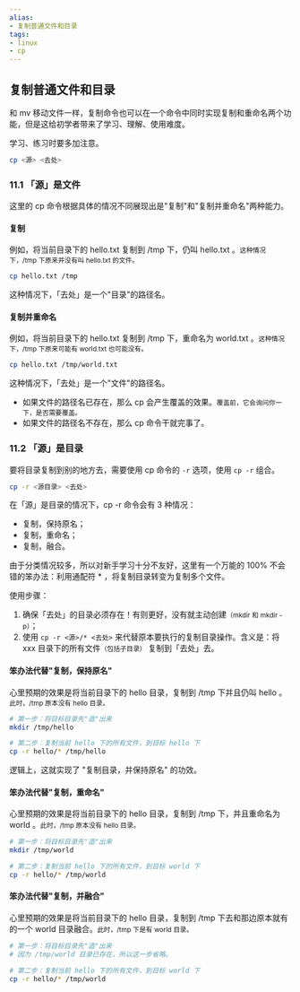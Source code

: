 ```yaml
---
alias: 
- 复制普通文件和目录
tags: 
- linux 
- cp
---
```


## 复制普通文件和目录

和 mv 移动文件一样，复制命令也可以在一个命令中同时实现复制和重命名两个功能，但是这给初学者带来了学习、理解、使用难度。

学习、练习时要多加注意。

```bash
cp <源> <去处>
```

### 11.1 「源」是文件

这里的 cp 命令根据具体的情况不同展现出是"复制"和"复制并重命名"两种能力。

#### 复制

例如，将当前目录下的 hello.txt 复制到 /tmp 下，仍叫 hello.txt 。<small>这种情况下，/tmp 下原来并没有叫 hello.txt 的文件。</small>

```bash
cp hello.txt /tmp
```

这种情况下，「去处」是一个"目录"的路径名。

#### 复制并重命名

例如，将当前目录下的 hello.txt 复制到 /tmp 下，重命名为 world.txt 。<small>这种情况下，/tmp 下原来可能有 world.txt 也可能没有。</small>

```bash
cp hello.txt /tmp/world.txt
```

这种情况下，「去处」是一个"文件"的路径名。

- 如果文件的路径名已存在，那么 cp 会产生覆盖的效果。<small>覆盖前，它会询问你一下，是否需要覆盖。</small>
- 如果文件的路径名不存在，那么 cp 命令干就完事了。


### 11.2 「源」是目录

要将目录复制到别的地方去，需要使用 cp 命令的 `-r` 选项，使用 `cp -r` 组合。

```bash
cp -r <源目录> <去处>
```

在「源」是目录的情况下，cp -r 命令会有 3 种情况：

- 复制，保持原名；
- 复制，重命名；
- 复制，融合。

由于分类情况较多，所以对新手学习十分不友好，这里有一个万能的 100% 不会错的笨办法：利用通配符 \* ，将复制目录转变为复制多个文件。

使用步骤：

1. 确保「去处」的目录必须存在！有则更好，没有就主动创建<small>（mkdir 和 mkdir -p）</small>；
2. 使用 `cp -r <源>/* <去处>` 来代替原本要执行的复制目录操作。含义是：将 xxx 目录下的所有文件<small>（包括子目录）</small> 复制到「去处」去。

#### 笨办法代替"复制，保持原名"

心里预期的效果是将当前目录下的 hello 目录，复制到 /tmp 下并且仍叫 hello 。<small>此时，/tmp 原本没有 hello 目录。</small>

```bash
# 第一步：将目标目录先"造"出来
mkdir /tmp/hello

# 第二步：复制当前 hello 下的所有文件，到目标 hello 下
cp -r hello/* /tmp/hello
```

逻辑上，这就实现了 "复制目录，并保持原名" 的功效。

#### 笨办法代替"复制，重命名"

心里预期的效果是将当前目录下的 hello 目录，复制到 /tmp 下，并且重命名为 world 。<small>此时，/tmp 原本没有 hello 目录。</small>

```bash
# 第一步：将目标目录先"造"出来
mkdir /tmp/world

# 第二步：复制当前 hello 下的所有文件，到目标 world 下
cp -r hello/* /tmp/world
```

#### 笨办法代替"复制，并融合"

心里预期的效果是将当前目录下的 hello 目录，复制到 /tmp 下去和那边原本就有的一个 world 目录融合。<small>此时，/tmp 下是有 world 目录。</small>

```bash
# 第一步：将目标目录先"造"出来
# 因为 /tmp/world 目录已存在，所以这一步省略。

# 第二步：复制当前 hello 下的所有文件，到目标 world 下
cp -r hello/* /tmp/world
```

